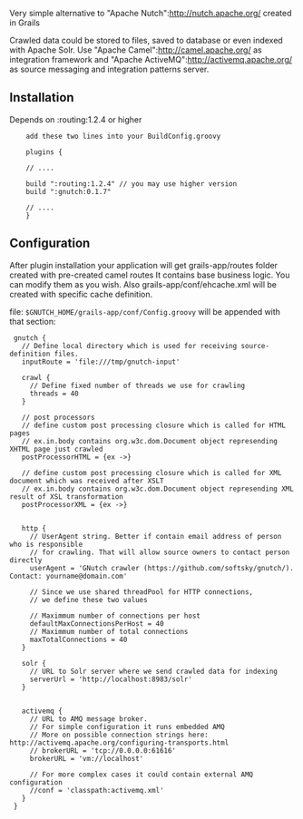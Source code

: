 Very simple alternative to "Apache Nutch":http://nutch.apache.org/ created in Grails

Crawled data could be stored to files, saved to database or even indexed with Apache Solr.
Use "Apache Camel":http://camel.apache.org/ as integration framework and "Apache ActiveMQ":http://activemq.apache.org/ as source messaging and integration patterns server.

## Installation

Depends on :routing:1.2.4 or higher

        add these two lines into your BuildConfig.groovy

        plugins {

        // ....

        build ":routing:1.2.4" // you may use higher version 
        build ":gnutch:0.1.7"

        // ....
        }


## Configuration

After plugin installation your application will get grails-app/routes folder created with pre-created camel routes
It contains base business logic. You can modify them as you wish.
Also grails-app/conf/ehcache.xml will be created with specific cache definition.

file: `$GNUTCH_HOME/grails-app/conf/Config.groovy` will be appended with that section:

     gnutch {
       // Define local directory which is used for receiving source-definition files.
       inputRoute = 'file:///tmp/gnutch-input'

       crawl {
         // Define fixed number of threads we use for crawling
         threads = 40
       }

       // post processors
       // define custom post processing closure which is called for HTML pages
       // ex.in.body contains org.w3c.dom.Document object represending XHTML page just crawled
       postProcessorHTML = {ex ->}

       // define custom post processing closure which is called for XML document which was received after XSLT
       // ex.in.body contains org.w3c.dom.Document object represending XML result of XSL transformation
       postProcessorXML = {ex ->}


       http {
         // UserAgent string. Better if contain email address of person who is responsible 
         // for crawling. That will allow source owners to contact person directly
         userAgent = 'GNutch crawler (https://github.com/softsky/gnutch/). Contact: yourname@domain.com'

         // Since we use shared threadPool for HTTP connections,
         // we define these two values

         // Maximmum number of connections per host
         defaultMaxConnectionsPerHost = 40
         // Maximmum number of total connections
         maxTotalConnections = 40
       }

       solr {
         // URL to Solr server where we send crawled data for indexing
         serverUrl = 'http://localhost:8983/solr'
       }
 
  
       activemq {
         // URL to AMQ message broker. 
         // For simple configuration it runs embedded AMQ
         // More on possible connection strings here: http://activemq.apache.org/configuring-transports.html
         // brokerURL = 'tcp://0.0.0.0:61616'
         brokerURL = 'vm://localhost'

         // For more complex cases it could contain external AMQ configuration
         //conf = 'classpath:activemq.xml'
       } 
     }

